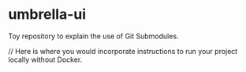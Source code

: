 # umbrella-ui
Toy repository to explain the use of Git Submodules.

// Here is where you would incorporate instructions to run your project locally without Docker.
